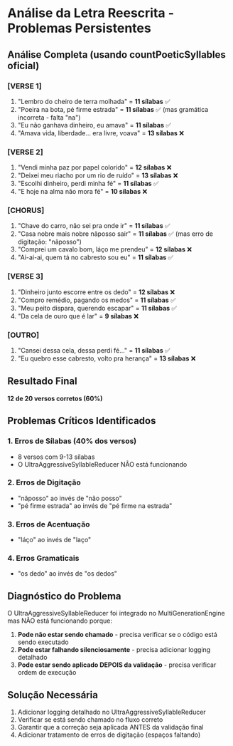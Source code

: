 # Análise da Letra Reescrita - Problemas Persistentes

## Análise Completa (usando countPoeticSyllables oficial)

### [VERSE 1]
1. "Lembro do cheiro de terra molhada" = **11 sílabas** ✅
2. "Poeira na bota, pé firme estrada" = **11 sílabas** ✅ (mas gramática incorreta - falta "na")
3. "Eu não ganhava dinheiro, eu amava" = **11 sílabas** ✅
4. "Amava vida, liberdade... era livre, voava" = **13 sílabas** ❌

### [VERSE 2]
1. "Vendi minha paz por papel colorido" = **12 sílabas** ❌
2. "Deixei meu riacho por um rio de ruído" = **13 sílabas** ❌
3. "Escolhi dinheiro, perdi minha fé" = **11 sílabas** ✅
4. "E hoje na alma não mora fé" = **10 sílabas** ❌

### [CHORUS]
1. "Chave do carro, não sei pra onde ir" = **11 sílabas** ✅
2. "Casa nobre mais nobre nãposso sair" = **11 sílabas** ✅ (mas erro de digitação: "nãposso")
3. "Comprei um cavalo bom, láço me prendeu" = **12 sílabas** ❌
4. "Ai-ai-ai, quem tá no cabresto sou eu" = **11 sílabas** ✅

### [VERSE 3]
1. "Dinheiro junto escorre entre os dedo" = **12 sílabas** ❌
2. "Compro remédio, pagando os medos" = **11 sílabas** ✅
3. "Meu peito dispara, querendo escapar" = **11 sílabas** ✅
4. "Da cela de ouro que é lar" = **9 sílabas** ❌

### [OUTRO]
1. "Cansei dessa cela, dessa perdi fé..." = **11 sílabas** ✅
2. "Eu quebro esse cabresto, volto pra herança" = **13 sílabas** ❌

## Resultado Final

**12 de 20 versos corretos (60%)**

## Problemas Críticos Identificados

### 1. Erros de Sílabas (40% dos versos)
- 8 versos com 9-13 sílabas
- O UltraAggressiveSyllableReducer NÃO está funcionando

### 2. Erros de Digitação
- "nãposso" ao invés de "não posso"
- "pé firme estrada" ao invés de "pé firme na estrada"

### 3. Erros de Acentuação
- "láço" ao invés de "laço"

### 4. Erros Gramaticais
- "os dedo" ao invés de "os dedos"

## Diagnóstico do Problema

O UltraAggressiveSyllableReducer foi integrado no MultiGenerationEngine mas NÃO está funcionando porque:

1. **Pode não estar sendo chamado** - precisa verificar se o código está sendo executado
2. **Pode estar falhando silenciosamente** - precisa adicionar logging detalhado
3. **Pode estar sendo aplicado DEPOIS da validação** - precisa verificar ordem de execução

## Solução Necessária

1. Adicionar logging detalhado no UltraAggressiveSyllableReducer
2. Verificar se está sendo chamado no fluxo correto
3. Garantir que a correção seja aplicada ANTES da validação final
4. Adicionar tratamento de erros de digitação (espaços faltando)
